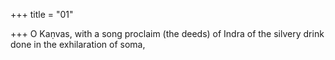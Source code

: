 +++
title = "01"

+++
O Kaṇvas, with a song proclaim (the deeds) of Indra of the  silvery drink  
done in the exhilaration of soma,  